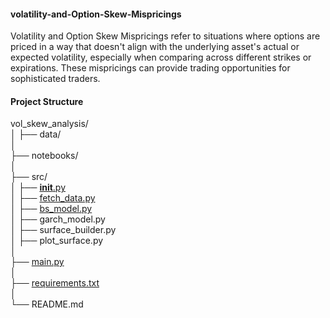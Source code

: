 #### volatility-and-Option-Skew-Mispricings
Volatility and Option Skew Mispricings refer to situations where options are priced in a way that doesn't align with the underlying asset's actual or expected volatility, especially when comparing across different strikes or expirations. These mispricings can provide trading opportunities for sophisticated traders.

#### Project Structure
vol_skew_analysis/\
│
├── data/                        
│\
├── notebooks/                  
│\
├── src/                       
│   ├── [__init__.py](https://github.com/manuelmusngi/Volatility-and-Option-Skew-Mispricing-Analysis/blob/main/src/init.py)\
│   ├── [fetch_data.py](https://github.com/manuelmusngi/Volatility-and-Option-Skew-Mispricing-Analysis/blob/main/src/fetch_data.py)            
│   ├── [bs_model.py](https://github.com/manuelmusngi/Volatility-and-Option-Skew-Mispricing-Analysis/blob/main/src/bs_model.py)              
│   ├── garch_model.py          
│   ├── surface_builder.py       
│   ├── plot_surface.py          
│\
├── [main.py](https://github.com/manuelmusngi/Volatility-and-Option-Skew-Mispricing-Analysis/blob/main/main.py)                     
│\
├── [requirements.txt](https://github.com/manuelmusngi/Volatility-and-Option-Skew-Mispricing-Analysis/blob/main/requirements.txt)            
│\
└── README.md                   
